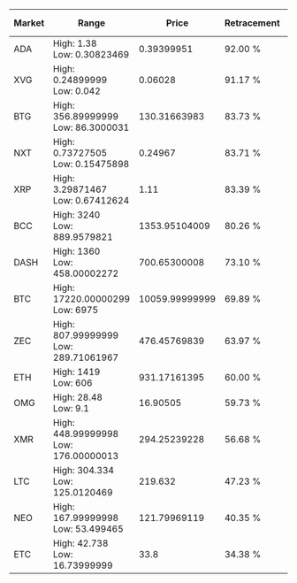 | Market | Range | Price| Retracement | Doubles to 50% |
| --- | --- | --- | --- | --- |
| ADA | High: 1.38<br />Low: 0.30823469 | 0.39399951 | 92.00 % | 2.14 |
| XVG | High: 0.24899999<br />Low: 0.042 | 0.06028 | 91.17 % | 2.41 |
| BTG | High: 356.89999999<br />Low: 86.3000031 | 130.31663983 | 83.73 % | 1.70 |
| NXT | High: 0.73727505<br />Low: 0.15475898 | 0.24967 | 83.71 % | 1.79 |
| XRP | High: 3.29871467<br />Low: 0.67412624 | 1.11 | 83.39 % | 1.79 |
| BCC | High: 3240<br />Low: 889.9579821 | 1353.95104009 | 80.26 % | 1.53 |
| DASH | High: 1360<br />Low: 458.00002272 | 700.65300008 | 73.10 % | 1.30 |
| BTC | High: 17220.00000299<br />Low: 6975 | 10059.99999999 | 69.89 % | 1.20 |
| ZEC | High: 807.99999999<br />Low: 289.71061967 | 476.45769839 | 63.97 % | 1.15 |
| ETH | High: 1419<br />Low: 606 | 931.17161395 | 60.00 % | 1.09 |
| OMG | High: 28.48<br />Low: 9.1 | 16.90505 | 59.73 % | 1.11 |
| XMR | High: 448.99999998<br />Low: 176.00000013 | 294.25239228 | 56.68 % | 1.06 |
| LTC | High: 304.334<br />Low: 125.0120469 | 219.632 | 47.23 % | 0.00 |
| NEO | High: 167.99999998<br />Low: 53.499465 | 121.79969119 | 40.35 % | 0.00 |
| ETC | High: 42.738<br />Low: 16.73999999 | 33.8 | 34.38 % | 0.00 |
